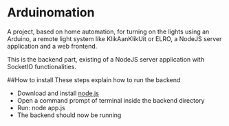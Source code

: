 Arduinomation
=============

A project, based on home automation, for turning on the lights using an Arduino, a remote light system like KlikAanKlikUit or ELRO, a NodeJS server application and a web frontend.

This is the backend part, existing of a NodeJS server application with SocketIO functionalities.

##How to install
These steps explain how to run the backend
* Download and install [node.js](http://nodejs.org)
* Open a command prompt of terminal inside the backend directory
* Run: node app.js
* The backend should now be running
